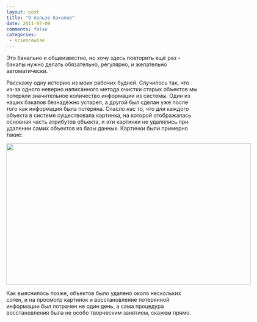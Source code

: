```yaml
---
layout: post
title: "О пользе бэкапов"
date: 2011-07-09
comments: false
categories:
 - sciencewise
---
```



Это банально и общеизвестно, но хочу здесь повторить ещё раз - бэкапы нужно делать обязательно, регулярно, и желательно автоматически.

Расскажу одну историю из моих рабочих будней.
Случилось так, что из-за одного неверно написанного метода очистки старых объектов мы потеряли значительное количество информации из системы.
Один из наших бэкапов безнадёжно устарел, а другой был сделан уже после того как информация была потеряна.
Спасло нас то, что для каждого объекта в системе существовала картинка, на которой отображалась основная часть атрибутов объекта, и эти картинки не удалялись при удалении самих объектов из базы данных. Картинки были примерно такие:

<a href="http://4.bp.blogspot.com/-kf2FjLE68TY/ThiLyzEr9-I/AAAAAAAAC88/JqNu3b0BEB8/s1600/object.png" imageanchor="1" style="clear: left; float: left; margin-bottom: 1em; margin-right: 1em;"><img border="0" height="369" src="http://4.bp.blogspot.com/-kf2FjLE68TY/ThiLyzEr9-I/AAAAAAAAC88/JqNu3b0BEB8/s640/object.png" width="640" /></a>

Как выяснилось позже, объектов было удалено около нескольких сотен, и на просмотр картинок и восстановление потерянной информации был потрачен не один день, а сама процедура восстановления была не особо творческим занятием, скажем прямо.
